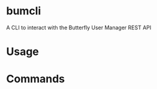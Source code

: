 bumcli
======

A CLI to interact with the Butterfly User Manager REST API

<!-- toc -->
# Usage
<!-- usage -->
# Commands
<!-- commands -->

